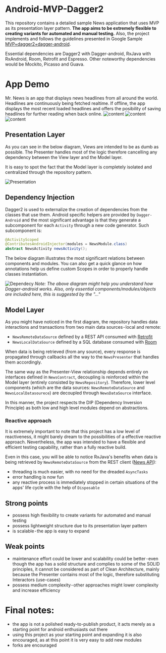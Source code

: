 # Android-MVP-Dagger2
This repository contains a detailed sample News application that uses MVP as its presentation layer pattern. **The app aims to be extremely flexible to creating variants for automated and manual testing.** Also, the project implements and follows the guidelines presented in Google Sample [MVP+dagger2+dagger-android](https://github.com/googlesamples/android-architecture/tree/todo-mvp-dagger/).

Essential dependencies are Dagger2 with Dagger-android, RxJava with RxAndroid, Room, Retrofit and Espresso. Other noteworthy dependencies would be Mockito, Picasso and Guava.
# App Demo
Mr. News is an app that displays news headlines from all around the world. Headlines are continuously being fetched realtime. If offline, the app displays the most recent loaded headlines and offers the posibility of saving headlines for further reading when back online.
![content](https://github.com/catalinghita8/android-mvp-dagger2/blob/master/readme_pics/scrolling.gif)
![content](https://github.com/catalinghita8/android-mvp-dagger2/blob/master/readme_pics/archiving.gif)
![content](https://github.com/catalinghita8/android-mvp-dagger2/blob/master/readme_pics/open_tab.gif)
## Presentation Layer
As you can see in the below diagram, Views are intended to be as dumb as possible. The Presenter handles most of the logic therefore cancelling any dependency between the View layer and the Model layer.

It is easy to spot the fact that the Model layer is completely isolated and centralized through the repository pattern.

![Presentation](https://github.com/catalinghita8/android-mvp-dagger2/blob/master/readme_pics/presentation_layer_diagram.png)
## Dependency Injection
Dagger2 is used to externalize the creation of dependencies from the classes that use them. Android specific helpers are provided by `Dagger-Android` and the most significant advantage is that they generate a subcomponent for each `Activity` through a new code generator.
Such subcomponent is:
```java
@ActivityScoped
@ContributesAndroidInjector(modules = NewsModule.class)
abstract NewsActivity newsActivity(); 
```
The below diagram illustrates the most significant relations between components and modules. You can also get a quick glance on how annotations help us define custom Scopes in order to properly handle classes instantiation.

![Dependecy](https://github.com/catalinghita8/android-mvp-dagger2/blob/master/readme_pics/dependecy_graph_diagram.png)
_Note: The above diagram might help you understand how Dagger-android works. Also, only essential components/modules/objects are included here, this is suggested by the "…"_
## Model Layer
As you might have noticed in the first diagram, the repository handles data interactions and transactions from two main data sources - local and remote:
- `NewsRemoteDataSource` defined by a REST API consumed with [Retrofit](http://square.github.io/retrofit)
- `NewsLocalDataSource` defined by a SQL database consumed with [Room](https://developer.android.com/topic/libraries/architecture/room)

When data is being retrieved (from any source), every response is propagated through callbacks all the way to the `NewsPresenter` that handles them accordingly.

The same way as the Presenter-View relationship depends entirely on interfaces defined in `NewsContract`, decoupling is reinforced within the Model layer (entirely consisted by `NewsRepository`). Therefore, lower level components (which are the data sources: `NewsRemoteDataSource` and `NewsLocalDatasourece`) are decoupled through `NewsDataSource` interface.

In this manner, the project respects the DIP (Dependency Inversion Principle) as both low and high level modules depend on abstractions.
### Reactive approach
It is extremely important to note that this project has a low level of reactiveness, it might barely dream to the possibilities of a effective reactive approach.
Nevertheless, the app was intended to have a flexible and efficient testing capability, rather than a fully reactive build.

Even in this case, you will be able to notice RxJava's benefits when data is being retrieved by `NewsRemoteDataSource` from the REST client ([News API](https://newsapi.org/)):
- threading is much easier, with no need for the dreaded `AsyncTasks` 
- error handling is now fun 
- any reactive process is immediately stopped in certain situations of the apps' life cycle with the help of `Disposable`
## Strong points
- possess high flexibility to create variants for automated and manual testing
- possess lightweight structure due to its presentation layer pattern
- is scalable - the app is easy to expand
## Weak points
- maintenance effort could be lower and scalability could be better - even though the app has a solid structure and complies to some of the SOLID principles, it cannot be considered as part of Clean Architecture, mainly because the Presenter contains most of the logic, therefore substituting Interactors (use-cases) 
- possess medium complexity - other approaches might lower complexity and increase efficiency

# Final notes:
- the app is not a polished ready-to-publish product, it acts merely as a starting point for android enthusiasts out there 
- using this project as your starting point and expanding it is also encouraged, as at this point it is very easy to add new modules
- forks are encouraged
